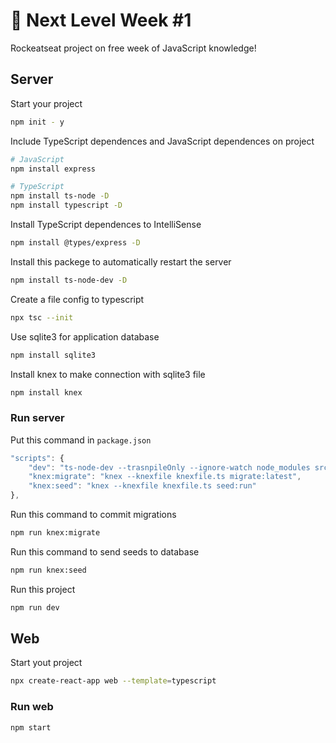 # :rocket: Next Level Week #1

Rockeatseat project on free week of JavaScript knowledge!

## Server 
 
Start your project
````sh
npm init - y
````

Include TypeScript dependences and JavaScript dependences on project
````sh
# JavaScript
npm install express

# TypeScript
npm install ts-node -D
npm install typescript -D
````

Install TypeScript dependences to IntelliSense
````sh
npm install @types/express -D
````

Install this packege to automatically restart the server
````sh
npm install ts-node-dev -D
````

Create a file config to typescript 
````sh
npx tsc --init
````

Use sqlite3 for application database
````sh
npm install sqlite3
````

Install knex to make connection with sqlite3 file
````sh
npm install knex
````

### Run server

Put this command in `package.json`

````js
"scripts": {
    "dev": "ts-node-dev --trasnpileOnly --ignore-watch node_modules src/server.ts",
    "knex:migrate": "knex --knexfile knexfile.ts migrate:latest",
    "knex:seed": "knex --knexfile knexfile.ts seed:run"
},
````

Run this command to commit migrations 
````sh
npm run knex:migrate
````

Run this command to send seeds to database
````sh
npm run knex:seed
````

Run this project
````sh
npm run dev
````

## Web

Start yout project
````sh
npx create-react-app web --template=typescript
````

### Run web

````sh
npm start
````